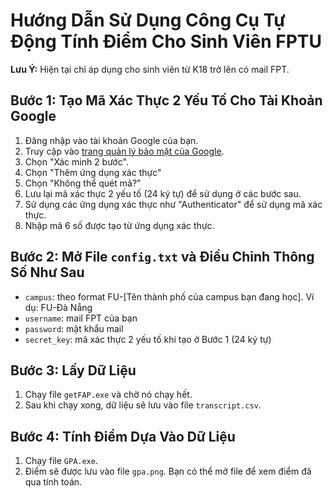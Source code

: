 # Hướng Dẫn Sử Dụng Công Cụ Tự Động Tính Điểm Cho Sinh Viên FPTU

**Lưu Ý:** Hiện tại chỉ áp dụng cho sinh viên từ K18 trở lên có mail FPT.

## Bước 1: Tạo Mã Xác Thực 2 Yếu Tố Cho Tài Khoản Google
1. Đăng nhập vào tài khoản Google của bạn.
2. Truy cập vào [trang quản lý bảo mật của Google](https://myaccount.google.com/security).
3. Chọn "Xác minh 2 bước".
4. Chọn "Thêm ứng dụng xác thực"
5. Chọn "Không thể quét mã?"
6. Lưu lại mã xác thực 2 yếu tố (24 ký tự) để sử dụng ở các bước sau.
7. Sử dụng các ứng dụng xác thực như "Authenticator" để sử dụng mã xác thực.
8. Nhập mã 6 số được tạo từ ứng dụng xác thực.

## Bước 2: Mở File `config.txt` và Điều Chỉnh Thông Số Như Sau
- `campus`: theo format FU-[Tên thành phố của campus bạn đang học]. Ví dụ: FU-Đà Nẵng
- `username`: mail FPT của bạn
- `password`: mật khẩu mail
- `secret_key`: mã xác thực 2 yếu tố khi tạo ở Bước 1 (24 ký tự)

## Bước 3: Lấy Dữ Liệu
1. Chạy file `getFAP.exe` và chờ nó chạy hết.
2. Sau khi chạy xong, dữ liệu sẽ lưu vào file `transcript.csv`.

## Bước 4: Tính Điểm Dựa Vào Dữ Liệu
1. Chạy file `GPA.exe`.
2. Điểm sẽ được lưu vào file `gpa.png`. Bạn có thể mở file để xem điểm đã qua tính toán.
